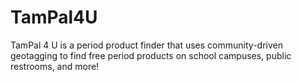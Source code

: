 # TamPal4U
TamPal 4 U is a period product finder that uses community-driven geotagging to find free period products on school campuses, public restrooms, and more!  
